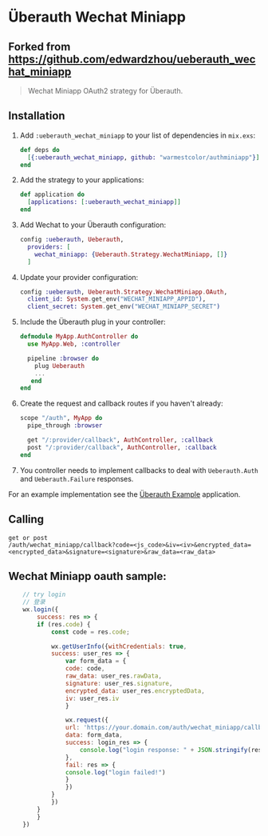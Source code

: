 # Überauth Wechat Miniapp
## Forked from https://github.com/edwardzhou/ueberauth_wechat_miniapp

> Wechat Miniapp OAuth2 strategy for Überauth.

## Installation

1. Add `:ueberauth_wechat_miniapp` to your list of dependencies in `mix.exs`:

    ```elixir
    def deps do
      [{:ueberauth_wechat_miniapp, github: "warmestcolor/authminiapp"}]
    end
    ```

1. Add the strategy to your applications:

    ```elixir
    def application do
      [applications: [:ueberauth_wechat_miniapp]]
    end
    ```

1. Add Wechat to your Überauth configuration:

    ```elixir
    config :ueberauth, Ueberauth,
      providers: [
        wechat_miniapp: {Ueberauth.Strategy.WechatMiniapp, []}
      ]
    ```

1.  Update your provider configuration:

    ```elixir
    config :ueberauth, Ueberauth.Strategy.WechatMiniapp.OAuth,
      client_id: System.get_env("WECHAT_MINIAPP_APPID"),
      client_secret: System.get_env("WECHAT_MINIAPP_SECRET")
    ```

1.  Include the Überauth plug in your controller:

    ```elixir
    defmodule MyApp.AuthController do
      use MyApp.Web, :controller

      pipeline :browser do
        plug Ueberauth
        ...
       end
    end
    ```

1.  Create the request and callback routes if you haven't already:

    ```elixir
    scope "/auth", MyApp do
      pipe_through :browser

      get "/:provider/callback", AuthController, :callback
      post "/:provider/callback", AuthController, :callback
    end
    ```

1. You controller needs to implement callbacks to deal with `Ueberauth.Auth` and `Ueberauth.Failure` responses.

For an example implementation see the [Überauth Example](https://github.com/ueberauth/ueberauth_example) application.

## Calling
    get or post
    /auth/wechat_miniapp/callback?code=<js_code>&iv=<iv>&encrypted_data=<encrypted_data>&signature=<signature>&raw_data=<raw_data>


## Wechat Miniapp oauth sample:
```javascript
    // try login
    // 登录
    wx.login({
        success: res => {
        if (res.code) {
            const code = res.code;

            wx.getUserInfo({withCredentials: true,
            success: user_res => {
                var form_data = {
                code: code,
                raw_data: user_res.rawData,
                signature: user_res.signature,
                encrypted_data: user_res.encryptedData,
                iv: user_res.iv
                }

                wx.request({
                url: 'https://your.domain.com/auth/wechat_miniapp/callback',
                data: form_data,
                success: login_res => {
                    console.log("login response: " + JSON.stringify(res));
                },
                fail: res => {
                console.log("login failed!")
                }
                })
            }
            })
        }
        }
    })

```

